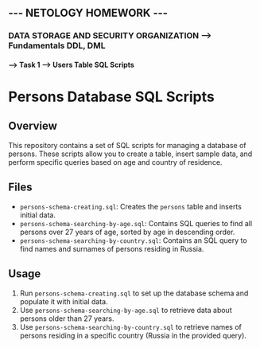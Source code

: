## --- NETOLOGY HOMEWORK ---
### DATA STORAGE AND SECURITY ORGANIZATION --> Fundamentals DDL, DML


#### --> Task 1 --> Users Table SQL Scripts


# Persons Database SQL Scripts

## Overview
This repository contains a set of SQL scripts for managing a database of persons. These scripts allow you to create a table, insert sample data, and perform specific queries based on age and country of residence.

## Files
- `persons-schema-creating.sql`: Creates the `persons` table and inserts initial data.
- `persons-schema-searching-by-age.sql`: Contains SQL queries to find all persons over 27 years of age, sorted by age in descending order.
- `persons-schema-searching-by-country.sql`: Contains an SQL query to find names and surnames of persons residing in Russia.

## Usage
1. Run `persons-schema-creating.sql` to set up the database schema and populate it with initial data.
2. Use `persons-schema-searching-by-age.sql` to retrieve data about persons older than 27 years.
3. Use `persons-schema-searching-by-country.sql` to retrieve names of persons residing in a specific country (Russia in the provided query).
